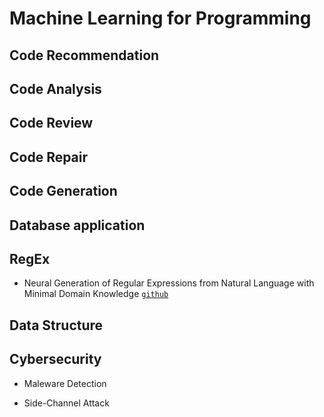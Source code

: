 # Machine Learning for Programming 

## Code Recommendation

## Code Analysis

## Code Review

## Code Repair

## Code Generation

## Database application

## RegEx

* Neural Generation of Regular Expressions from Natural Language with Minimal Domain Knowledge [`github`](https://github.com/nicholaslocascio/deep-regex)

## Data Structure

## Cybersecurity

* Maleware Detection

* Side-Channel Attack
